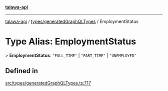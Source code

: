 [**talawa-api**](../../../README.md)

***

[talawa-api](../../../modules.md) / [types/generatedGraphQLTypes](../README.md) / EmploymentStatus

# Type Alias: EmploymentStatus

\> **EmploymentStatus**: `"FULL_TIME"` \| `"PART_TIME"` \| `"UNEMPLOYED"`

## Defined in

[src/types/generatedGraphQLTypes.ts:717](https://github.com/PalisadoesFoundation/talawa-api/blob/4b5c74fd36bcfc2e36f3a06b67d517e865c188be/src/types/generatedGraphQLTypes.ts#L717)

